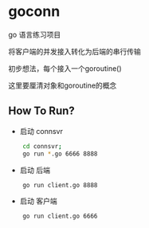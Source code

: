 goconn
======

go 语言练习项目

将客户端的并发接入转化为后端的串行传输

初步想法，每个接入一个goroutine()

这里要厘清对象和goroutine的概念


How To Run?
-----------

* 启动 connsvr
``` sh
    cd connsvr;
    go run *.go 6666 8888
```
* 启动 后端
``` sh
    go run client.go 8888
```
* 启动 客户端
``` sh
    go run client.go 6666
```




